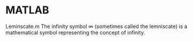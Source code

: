 # MATLAB


Leminscate.m
The infinity symbol ∞ (sometimes called the lemniscate) is a mathematical symbol representing the concept of infinity.
